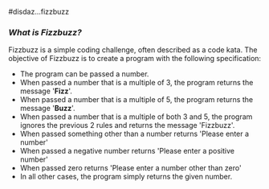 #disdaz...fizzbuzz

### _What is Fizzbuzz?_ ###

Fizzbuzz is a simple coding challenge, often described as a code kata. The objective of Fizzbuzz is to create a program with the following specification:

 * The program can be passed a number.
 * When passed a number that is a multiple of 3, the program returns the message '**Fizz**'.
 * When passed a number that is a multiple of 5, the program returns the message '**Buzz**'.
 * When passed a number that is a multiple of both 3 and 5, the program ignores the previous 2 rules 
   and returns the message 'Fizzbuzz'.
 * When passed something other than a number returns 'Please enter a number'
 * When passed a negative number returns 'Please enter a positive number'
 * When passed zero returns 'Please enter a number other than zero'
 * In all other cases, the program simply returns the given number.

